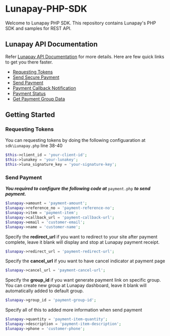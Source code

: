 # Lunapay-PHP-SDK
Welcome to Lunapay PHP SDK. This repository contains Lunapay's PHP SDK and samples for REST API.

## Lunapay API Documentation
Refer [Lunapay API Documentation](https://docs.lunapay.com/) for more details. Here are few quick links to get you there faster.

* [Requesting Tokens](https://docs.lunapay.com/doc/token)
* [Send Secure Payment](https://docs.lunapay.com/doc/payment/secure)
* [Send Payment](https://docs.lunapay.com/doc/payment/normal)
* [Payment Callback Notification](https://docs.lunapay.com/doc/payment/callback)
* [Payment Status](https://docs.lunapay.com/doc/paymentstatus)
* [Get Payment Group Data](https://docs.lunapay.com/doc/paymentGroup/data)

## Getting Started
### Requesting Tokens
You can requesting tokens by doing the following configuaration at ```sdk\Lunapay.php``` line 38-40
```php
$this->client_id = 'your-client-id'; 
$this->lunakey = 'your-lunakey';
$this->luna_signature_key = 'your-signature-key';

``` 

### Send Payment 
***You required to configure the following code at*** ```payment.php``` ***to send payment.***
```php
$lunapay->amount = 'payment-amount'; 
$lunapay->reference_no = 'payment-reference-no'; 
$lunapay->item = 'payment-item'; 
$lunapay->callback_url = 'payment-callback-url'; 
$lunapay->email = 'customer-email'; 
$lunapay->name = 'customer-name'; 
```

Specify the **redirect_url** if you want to redirect to your site after payment complete, leave it blank will display and stop at Lunapay payment receipt.
```php
$lunapay->redirect_url = 'payment-redirect-url'; 
```

Specify the **cancel_url** if you want to have cancel indicator at payment page
```php
$lunapay->cancel_url = 'payment-cancel-url'; 
```

Specify the **group_id** if you want generate payment link on specific group. You can create new group at Lunapay dashboard, leave it blank will automatically added to default group.
```php
$lunapay->group_id = 'payment-group-id'; 
```

Specify all of this to added more information when send payment
```php
$lunapay->quantity = 'payment-item-quantity';
$lunapay->description = 'payment-item-description';
$lunapay->phone = 'customer-phone';
```